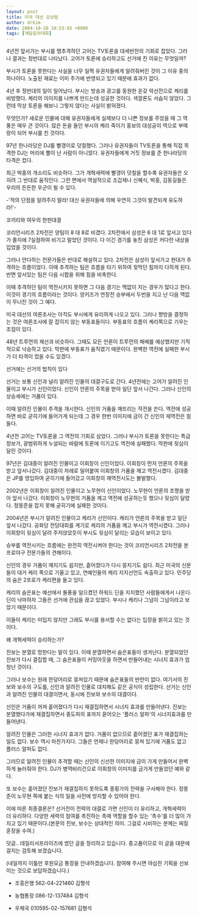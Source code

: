 ```yaml
---
layout: post
title: 미국 대선 감상법
author: drkim
date: 2004-10-28 10:53:03 +0900
tags: [깨달음의대화]
---
```

4년전 앞서가는 부시를 맹추격하던 고어는 TV토론을 대세반전의 기회로 잡았다. 그러나 결과는 정반대로 나타났다. 고어가 토론에 승리하고도 선거에 진 이유는 무엇일까?
  

  
부시가 토론을 못한다는 사실을 너무 일찍 유권자들에게 알려줘버린 것이 그 이유 중의 하나이다. 노출된 재료는 이미 주가에 반영되고 있기 때문에 효과가 없다.
  

  
4년 후 정반대의 일이 일어났다. 부시는 방송과 광고를 동원한 온갖 악선전으로 케리를 비방했다. 케리의 이미지를 나쁘게 만드는데 성공한 것이다. 색깔론도 서슴지 않았다. 그런데 막상 토론을 해보니 그렇지 않다는 사실이 밝혀졌다.
  

  
무엇인가? 새로운 인물에 대해 유권자들에게 실제보다 더 나쁜 정보를 주었을 때 그 역풍은 매우 큰 것이다. 많은 돈을 들인 부시의 케리 죽이기 홍보의 대성공이 역으로 부메랑이 되어 부시를 친 것이다.
  

  
97년 한나라당은 DJ를 빨갱이로 덧칠했다. 그러나 유권자들이 TV토론을 통해 직접 목격한 DJ는 머리에 뿔이 난 사람이 아니었다. 유권자들에게 거짓 정보를 준 한나라당의 타격은 컸다.
  

  
최근 박홍의 개소리도 비슷하다. 그가 개혁세력에 빨갱이 덧칠을 할수록 유권자들은 오히려 그 반대로 움직인다. 그런 면에서 역설적으로 조갑제나 신혜식, 박홍, 김동길들은 우리의 든든한 우군이 될 수 있다.
  

  
-'적의 단점을 알려주지 말라! 대신 유권자들에 의해 우연히 그것이 발견되게 유도하라!'-
  

  
코끼리와 여우의 한판대결
  
코리언시리즈 2차전은 양팀이 8 대 8로 비겼다. 2차전에서 삼성은 6 대 1로 앞서고 있다가 졸지에 7실점하여 비기고 말았던 것이다. 다 이긴 경기를 놓친 삼성은 커다란 내상을 입었을 것이다.
  

  
그러나 안다하는 전문가들은 반대로 해설하고 있다. 2차전은 삼성이 앞서가고 현대가 추격하는 흐름이었다. 이때 추격하는 팀은 흐름을 타기 위하여 젖먹던 힘까지 다하게 된다. 반면 앞서있는 팀은 다음 시합을 위해 힘을 비축한다.
  

  
이때 추격하던 팀이 역전시키지 못하면 그 다음 경기는 맥없이 지는 경우가 많다고 한다. 이것이 경기의 흐름이라는 것이다. 양키즈가 연장전 승부에서 두번을 지고 난 다음 맥없이 무너진 것이 그 예다.
  

  
미국 대선의 여론조사는 아직도 부시에게 유리하게 나오고 있다. 그러나 향방을 결정하는 것은 여론조사에 잘 잡히지 않는 부동표들이다. 부동표의 흐름이 케리쪽으로 기우는 조짐이 있다.
  

  
48년 트루먼의 재선과 비슷하다. 그때도 모든 언론이 트루먼의 패배를 예상했지만 기적적으로 낙승하고 있다. 막판에 부동표가 움직였기 때문이다. 완벽한 역전에 실패한 부시가 더 타격이 컸을 수도 있겠다.
  

  
선거에는 선거의 법칙이 있다
  
선거는 보통 신인과 널리 알려진 인물의 대결구도로 간다. 4년전에는 고어가 알려진 인물이고 부시가 신인이었다. 신인이 언론의 주목을 받아 일단 앞서 나간다. 그러나 신인의 상승세에는 거품이 있다.
  

  
이때 알려진 인물이 추격을 개시한다. 신인의 거품을 깨뜨리는 작전을 쓴다. 역전에 성공하면 바로 굳히기에 들어가게 되는데 그 경우 한번 이미지에 금이 간 신인의 재역전은 힘들다.
  

  
4년전 고어는 TV토론을 그 역전의 기회로 삼았다. 그러나 부시가 토론을 못한다는 특급 정보가, 광범위하게 누설되는 바람에 토론에 이기고도 역전에 실패했다. 막판에 뒷심이 달린 것이다.
  

  
97년은 김대중이 알려진 인물이고 이회창이 신인이었다. 이회창이 먼저 언론의 주목을 받고 앞서나갔다. 김대중이 차례로 밀어붙여 이회창의 거품을 깨고 역전시켰다. 김대중은 JP를 영입하여 굳히기에 들어갔고 이회창의 재역전시도는 불발했다.
  

  
2002년은 이회창이 알려진 인물이고 노무현이 신인이었다. 노무현이 언론의 조명을 받아 앞서 나갔다. 이회창이 노무현의 거품을 깨고 역전에 성공하는듯 했으나 뒷심이 달렸다. 정몽준을 잡지 못해 굳히기에 실패한 것이다.
  

  
2004년은 부시가 알려진 인물이고 케리가 신인이다. 케리가 언론의 주목을 받고 일단 앞서 나갔다. 공화당 전당대회를 계기로 케리의 거품을 깨고 부시가 역전시켰다. 그러나 이회창이 뒷심이 달려 주저앉았듯이 부시도 뒷심이 달리는 모습이 보이고 있다.
  

  
승부를 역전시키는 흐름에는 완전히 역전시켜야 한다는 것이 코리언시리즈 2차전을 본 프로야구 전문가들의 견해이다.
  

  
신인의 경우 거품이 깨지기도 쉽지만, 흩어졌다가 다시 뭉치기도 쉽다. 최근 미국의 신문들이 대거 케리 쪽으로 기울고 있고, 연예인들의 케리 지지선언도 속출하고 있다. 민주당의 숨은 2프로가 케리편을 들고 있다.
  

  
케리의 숨은표는 예선에서 돌풍을 일으켰던 하워드 딘을 지지했던 사람들에게서 나온다. 딘이 낙마하자 그들은 선거에 관심을 끊고 있었다. 부시나 케리나 그넘이 그넘이라고 보았기 때문이다.
  

  
이들이 케리는 미덥지 않지만 그래도 부시를 용서할 수는 없다는 입장을 밝히고 있는 것이다.
  

  
왜 개혁세력이 승리하는가?
  
진보는 분열로 망한다는 말이 있다. 이때 분열하면서 숨은표들이 생겨난다. 분열되었던 진보가 다시 결집할 때, 그 숨은표들이 커밍아웃을 하면서 만들어내는 시너지 효과가 엄청난 것이다.
  

  
그러나 보수는 원래 한덩어리로 뭉쳐있기 때문에 숨은표들의 반란이 없다. 여기서의 진보와 보수의 구도를, 신인과 알려진 인물로 대치해도 같은 공식이 성립한다. 선거는 신인과 알려진 인물의 대결이면서, 동시에 진보와 보수의 대결이다.
  

  
신인은 거품이 꺼져 흩어졌다가 다시 재결집하면서 시너지 효과를 만들어낸다. 진보는 분열했다가에 재결집하면서 중도파의 표까지 묻어오는 '플러스 알파'의 시너지효과를 만들어낸다.
  

  
알려진 인물은 그러한 시너지 효과가 없다. 거품이 없으므로 흩어졌던 표가 재결집하는 일도 없다. 보수 역시 마찬가지다. 그들은 언제나 한덩어리로 뭉쳐 있기에 거품도 없고 플러스 알파도 없다.
  

  
그러므로 알려진 인물이 추격할 때는 신인의 신선한 이미지에 금이 가게 만들어서 완벽하게 눌러줘야 한다. DJ가 병역비리건으로 이회창의 이미지를 금가게 만들었던 예와 같다.
  

  
또 보수는 흩어졌던 진보가 재결집하지 못하도록 종횡가의 전략을 구사해야 한다. 정몽준이 노무현 쪽에 붙는 식의 일을 사전에 방지할 수 있어야 한다.
  

  
이에 따른 최종결론은? 선거전이 전략의 대결로 가면 신인이 더 유리하고, 개혁세력이 더 유리하다. 다양한 세력의 참여를 촉진하는 촉매 역할을 할수 있는 '촉수'를 더 많이 가지고 있기 때문이다.(본문의 진보, 보수는 상대적인 의미. 그걸로 시비하는 분께는 찌질훈장을 수여.)
  

  
덧글.. 데일리서프라이즈에 썼던 글을 정리하고 있습니다. 중고품이므로 이 글을 대문에 걸지는 검토해 보겠습니다.
  

  
(내일까지 이틀만 후원모금 통장을 안내하겠습니다. 참여해 주시면 야심찬 기획을 선보이는 것으로 보답하겠습니다.)
  

  
- 조흥은행 562-04-221460 김형석
  
- 농협통장 086-12-137484 김형석
  
- 우체국 010595-02-157681 김형석